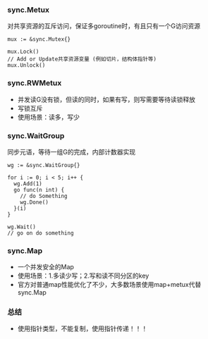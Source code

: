 
### sync.Metux
 对共享资源的互斥访问，保证多goroutine时，有且只有一个G访问资源
 
 ~~~
 mux := &sync.Mutex{}

mux.Lock()
// Add or Update共享资源变量 (例如切片，结构体指针等)
mux.Unlock()
 ~~~

### sync.RWMetux

* 并发读G没有锁，但读的同时，如果有写，则写需要等待读锁释放
* 写锁互斥
* 使用场景：读多，写少

### sync.WaitGroup
同步元语，等待一组G的完成，内部计数器实现

~~~
wg := &sync.WaitGroup{}

for i := 0; i < 5; i++ {
  wg.Add(1)
  go func(n int) {
    // do Something
    wg.Done()
  }(i)
}

wg.Wait()
// go on do something
~~~

### sync.Map
* 一个并发安全的Map
* 使用场景：1.多读少写；2.写和读不同分区的key
* 官方对普通map性能优化了不少，大多数场景使用map+metux代替sync.Map


### 总结
* 使用指针类型，不能复制，使用指针传递！！！

